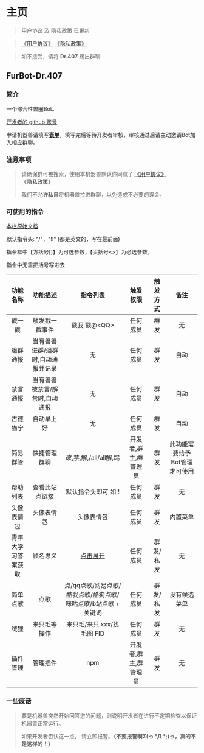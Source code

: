 # 主页
> 用户协议 及 隐私政策 已更新

> [《用户协议》](./UserAgreements/) [《隐私政策》](./Privacy/)

> 如不接受，请将 **Dr.407** 踢出群聊

## FurBot-**Dr.407**

### 简介

一个综合性兽圈Bot。

[开发者的 github 账号](https://github.com/BuDingOwO)

申请机器兽请填写[**表单**](http://survey.forcecat.cn/s/UKJXuU)，填写完后等待开发者审核，审核通过后请主动邀请Bot加入相应群聊。

### 注意事项

> 请确保群可被搜索，使用本机器兽默认你同意了 [《用户协议》](./UserAgreements/) [《隐私政策》](./Privacy/)
> 
> 我们**不允许私自**将机器兽拉进群聊，以免造成不必要的误会。

### 可使用的指令

[本栏原始文档](./Helpness)

默认指令头: "/"，"!!"  (都是英文的，写在最前面)

指令框中【方括号[]】为可选参数，【尖括号<>】为必选参数。

指令中无需把括号写进去

|      功能名称      |              功能描述              |                           指令列表                           |       触发权限       | 触发方式  |             备注              |
| :----------------: | :--------------------------------: | :----------------------------------------------------------: | :------------------: | :-------: | :---------------------------: |
|       戳一戳       |           触发戳一戳事件           |                        戳我,戳@<QQ\>                         |       任何成员       |   群发    |              无               |
|      退群通报      | 当有兽兽进群/退群时,自动通报并记录 |                              无                              |       任何成员       |   群发    |             自动              |
|      禁言通报      |   当有兽兽被禁言/解禁时,自动通报   |                              无                              |       任何成员       |   群发    |             自动              |
|      古德猫宁      |             自动早上好             |                              无                              |       任何成员       |   群发    |             自动              |
|      简易群管      |            快捷管理群聊            |                    改,禁,解,/all/all解,踢                    | 开发者,群主,群管理员 |   群发    | 此功能需要给予Bot管理才可使用 |
|      帮助列表      |           查看此站点链接           |                     默认指令头即可 如!!                      |       任何成员       |   群发    |              无               |
|     头像表情包     |             头像表情包             |                          头像表情包                          |       任何成员       |   群发    |           内置菜单            |
| 青年大学习答案获取 |              顾名思义              |                 [点击展开](./Helpness/#_11)                  |       任何成员       | 群发/私发 |              无               |
|      简单点歌      |                点歌                | 点/qq点歌/网易点歌/酷我点歌/酷狗点歌/咪咕点歌/b站点歌 + 关键词 |       任何成员       | 群发/私发 |         没有候选菜单          |
|        绒狸        |            来只毛等操作            |                  来只毛/来只 xxx/找毛图 FID                  |       任何成员       |   群发    |              无               |
|      插件管理      |              管理插件              |                             npm                              | 开发者,群主,群管理员 |   群发    |              无               |

### 一些废话

> 要是机器兽突然开始回答您的问题，则说明开发者在进行不定期检查以保证机器兽正常运行。
>
> 如果开发者否认这一点， 请立即报警。**（不要报警啊Σ(っ °Д °;)っ，真的不是这样的！）**
